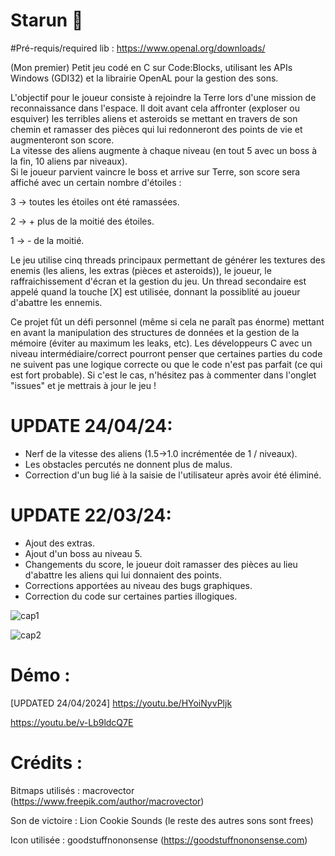 # Starun 👾

#Pré-requis/required lib : 
https://www.openal.org/downloads/

(Mon premier) Petit jeu codé en C sur Code:Blocks, utilisant les APIs Windows (GDI32) et la librairie OpenAL pour la gestion des sons. 

L'objectif pour le joueur consiste à rejoindre la Terre lors d'une mission de reconnaissance dans l'espace. Il doit avant cela affronter (exploser ou esquiver) les terribles aliens et asteroids se mettant en travers de son chemin et ramasser des pièces qui lui redonneront des points de vie et augmenteront son score.  
La vitesse des aliens augmente à chaque niveau (en tout 5 avec un boss à la fin, 10 aliens par niveaux).  
Si le joueur parvient vaincre le boss et arrive sur Terre, son score sera affiché avec un certain nombre d'étoiles : 

3 -> toutes les étoiles ont été ramassées.

2 -> + plus de la moitié des étoiles. 

1 -> - de la moitié.

Le jeu utilise cinq threads principaux permettant de générer les textures des enemis (les aliens, les extras (pièces et asteroids)), le joueur, le raffraichissement d'écran et la gestion du jeu. 
Un thread secondaire est appelé quand la touche [X] est utilisée, donnant la possiblité au joueur d'abattre les ennemis. 

Ce projet fût un défi personnel (même si cela ne paraît pas énorme) mettant en avant la manipulation des structures de données et la gestion de la mémoire (éviter au maximum les leaks, etc). Les développeurs C avec un niveau intermédiaire/correct pourront penser que certaines parties du code ne suivent pas une logique correcte ou que le code n'est pas parfait (ce qui est fort probable). Si c'est le cas, n'hésitez pas à commenter dans l'onglet "issues" et je mettrais à jour le jeu ! 

# UPDATE 24/04/24: 
- Nerf de la vitesse des aliens (1.5->1.0 incrémentée de 1 / niveaux). 
- Les obstacles percutés ne donnent plus de malus.
- Correction d'un bug lié à la saisie de l'utilisateur après avoir été éliminé. 

# UPDATE 22/03/24: 
- Ajout des extras.
- Ajout d'un boss au niveau 5.
- Changements du score, le joueur doit ramasser des pièces au lieu d'abattre les aliens qui lui donnaient des points.
- Corrections apportées au niveau des bugs graphiques.
- Correction du code sur certaines parties illogiques.


![cap1](https://github.com/ulyssepmt/Starun/assets/89702597/363cbb32-a99c-4dc2-a466-225bd907dd7d)

![cap2](https://github.com/ulyssepmt/Starun/assets/89702597/c371fbf1-3efe-478c-ab2e-64c42766f5e5)



# Démo : 
[UPDATED 24/04/2024] https://youtu.be/HYoiNyvPljk

https://youtu.be/v-Lb9ldcQ7E


# Crédits : 

Bitmaps utilisés : macrovector (https://www.freepik.com/author/macrovector)

Son de victoire : Lion Cookie Sounds (le reste des autres sons sont frees)

Icon utilisée : goodstuffnononsense (https://goodstuffnononsense.com)



